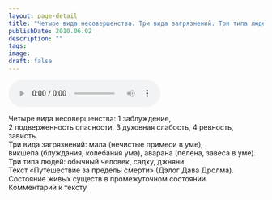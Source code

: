 ```yaml
---
layout: page-detail
title: "Четыре вида несовершенства. Три вида загрязнений. Три типа людей"
publishDate: 2010.06.02
description: ""
tags:
image:
draft: false
---
```


<audio title="2010.06.02 - Четыре вида несовершенства. Три вида загрязнений. Три типа людей.mp3" src="/upload/iblock/187/1875bda45693e777aa8ffe0a1da99537.mp3" controls=""></audio>

 Четыре вида несовершенства: 1 заблуждение,   
 2 подверженность опасности, 3 духовная слабость, 4 ревность, зависть.  
 Три вида загрязнений: мала (нечистые примеси в уме),  
 викшепа (блуждания, колебания ума), аварана (пелена, завеса в уме).  
 Три типа людей: обычный человек, садху, джняни.  
 Текст «Путешествие за пределы смерти» (Дэлог Дава Дролма).  
 Состояние живых существ в промежуточном состоянии.   
 Комментарий к тексту   

  
